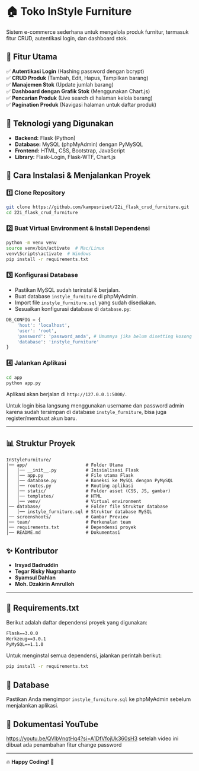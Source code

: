 # 🏠 Toko InStyle Furniture
Sistem e-commerce sederhana untuk mengelola produk furnitur, termasuk fitur CRUD, autentikasi login, dan dashboard stok.

## 🌟 Fitur Utama
✅ **Autentikasi Login** (Hashing password dengan bcrypt)  
✅ **CRUD Produk** (Tambah, Edit, Hapus, Tampilkan barang)  
✅ **Manajemen Stok** (Update jumlah barang)  
✅ **Dashboard dengan Grafik Stok** (Menggunakan Chart.js)  
✅ **Pencarian Produk** (Live search di halaman kelola barang)  
✅ **Pagination Produk** (Navigasi halaman untuk daftar produk)  

## 📌 Teknologi yang Digunakan
- **Backend:** Flask (Python)
- **Database:** MySQL (phpMyAdmin) dengan PyMySQL
- **Frontend:** HTML, CSS, Bootstrap, JavaScript
- **Library:** Flask-Login, Flask-WTF, Chart.js

## 🚀 Cara Instalasi & Menjalankan Proyek
### 1️⃣ Clone Repository
```sh
git clone https://github.com/kampusriset/22i_flask_crud_furniture.git
cd 22i_flask_crud_furniture
```
### 2️⃣ Buat Virtual Environment & Install Dependensi
```sh
python -m venv venv
source venv/bin/activate  # Mac/Linux
venv\Scripts\activate  # Windows
pip install -r requirements.txt
```
### 3️⃣ Konfigurasi Database
- Pastikan MySQL sudah terinstal & berjalan.  
- Buat database `instyle_furniture` di phpMyAdmin.  
- Import file `instyle_furniture.sql` yang sudah disediakan.  
- Sesuaikan konfigurasi database di `database.py`:

```python
DB_CONFIG = {
    'host': 'localhost',
    'user': 'root',
    'password': 'password_anda', # Umumnya jika belum disetting kosong atau ''
    'database': 'instyle_furniture'
}
```

### 4️⃣ Jalankan Aplikasi
```sh
cd app
python app.py
```
Aplikasi akan berjalan di `http://127.0.0.1:5000/`.

Untuk login bisa langsung menggunakan username dan password admin karena sudah tersimpan di database `instyle_furniture`,
bisa juga register/membuat akun baru.

---

## 📊 Struktur Proyek
```
InStyleFurniture/
│── app/                      # Folder Utama
│   │── __init__.py           # Inisialisasi Flask
│   │── app.py                # File utama Flask
│   │── database.py           # Koneksi ke MySQL dengan PyMySQL
│   │── routes.py             # Routing aplikasi
│   │── static/               # Folder asset (CSS, JS, gambar)
│   │── templates/            # HTML
│   │── venv/                 # Virtual environment
│── database/                 # Folder file Struktur database
│   │── instyle_furniture.sql # Struktur database MySQL
│── screenshoots/             # Gambar Preview
│── team/                     # Perkenalan team
│── requirements.txt          # Dependensi proyek
│── README.md                 # Dokumentasi
```

## ✨ Kontributor
- **Irsyad Badruddin**
- **Tegar Risky Nugrahanto**
- **Syamsul Dahlan**
- **Moh. Dzakirin Amrulloh**

---

## 💎 Requirements.txt
Berikut adalah daftar dependensi proyek yang digunakan:
```txt
Flask==3.0.0
Werkzeug==3.0.1
PyMySQL==1.1.0
```

Untuk menginstal semua dependensi, jalankan perintah berikut:
```sh
pip install -r requirements.txt
```

## 💎 Database
Pastikan Anda mengimpor `instyle_furniture.sql` ke phpMyAdmin sebelum menjalankan aplikasi.

## 💎 Dokumentasi YouTube
https://youtu.be/QVlbVnqtHq4?si=A1DfVfojUk360sH3
setelah video ini dibuat ada penambahan fitur change password

---
🔥 **Happy Coding!** 🚀